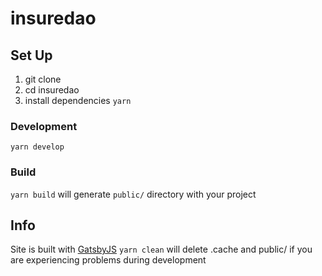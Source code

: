 # insuredao

## Set Up

1. git clone
2. cd insuredao
3. install dependencies `yarn`

### Development

`yarn develop`

### Build

`yarn build` will generate `public/` directory with your project

## Info

Site is built with [GatsbyJS](https://www.gatsbyjs.com/)
`yarn clean` will delete .cache and public/ if you are experiencing problems during development
